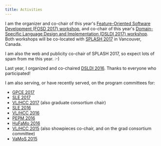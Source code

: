 ```yaml
---
title: Activities
---
```


I am the organizer and co-chair of this year's [Feature-Oriented Software
Development (FOSD 2017) workshop][FOSD17], and co-chair of this year's
[Domain-Specific Language Design and Implementation (DSLDI 2017)
workshop][DSLDI17]. Both workshops will be co-located with [SPLASH
2017](http://2017.splashcon.org) in Vancouver, Canada.

I am also the web and publicity co-chair of SPLASH 2017, so expect lots of spam
from me this year. :-)

Last year, I organized and co-chaired [DSLDI 2016][DSLDI16]. Thanks to everyone
who participated!

I am also serving, or have recently served, on the program committees for:

 * [GPCE 2017][GPCE17]
 * [SLE 2017][SLE17]
 * [VL/HCC 2017][VLHCC17] (also graduate consortium chair)
 * [SLE 2016][SLE16]
 * [VL/HCC 2016][VLHCC16]
 * [PEPM 2016][PEPM16]
 * [HuFaMo 2016][HuFaMo16]
 * [VL/HCC 2015][VLHCC15] (also showpieces co-chair, and on the grad consortium committee)
 * [VaMoS 2015][VaMoS15]

[DSLDI16]: http://2016.splashcon.org/track/dsldi2016
[DSLDI17]: http://2017.splashcon.org/track/dsldi-2017
[FOSD17]: http://2017.splashcon.org/track/fosd-2017
[GPCE17]: http://conf.researchr.org/track/gpce-2017/gpce-2017-GPCE-2017
[HuFaMo16]: http://hufamo.compute.dtu.dk/
[PEPM16]: http://conf.researchr.org/track/POPL-2016/pepm-2016-main#Call-for-Papers
[SLE16]: http://conf.researchr.org/home/sle-2016
[SLE17]: http://conf.researchr.org/track/sle-2017/sle-2017-papers
[VLHCC17]: https://sites.google.com/site/vlhcc2017/
[VaMoS15]: http://vamos.sse.uni-hildesheim.de
[VLHCC15]: https://sites.google.com/site/vlhcc2015/home
[VLHCC16]: https://sites.google.com/site/vlhcc2016/home
